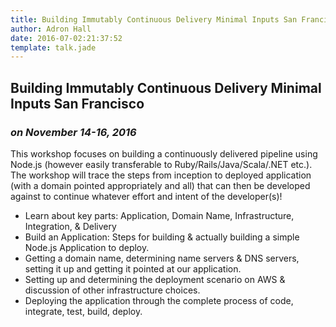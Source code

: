 ```yaml
---
title: Building Immutably Continuous Delivery Minimal Inputs San Francisco
author: Adron Hall
date: 2016-07-02:21:37:52
template: talk.jade
---
```

## Building Immutably Continuous Delivery Minimal Inputs San Francisco
### *on November 14-16, 2016*

This workshop focuses on building a continuously delivered pipeline using Node.js (however easily transferable to Ruby/Rails/Java/Scala/.NET etc.). The workshop will trace the steps from inception to deployed application (with a domain pointed appropriately and all) that can then be developed against to continue whatever effort and intent of the developer(s)!

* Learn about key parts: Application, Domain Name, Infrastructure, Integration, & Delivery
* Build an Application: Steps for building & actually building a simple Node.js Application to deploy.
* Getting a domain name, determining name servers & DNS servers, setting it up and getting it pointed at our application.
* Setting up and determining the deployment scenario on AWS & discussion of other infrastructure choices.
* Deploying the application through the complete process of code, integrate, test, build, deploy.